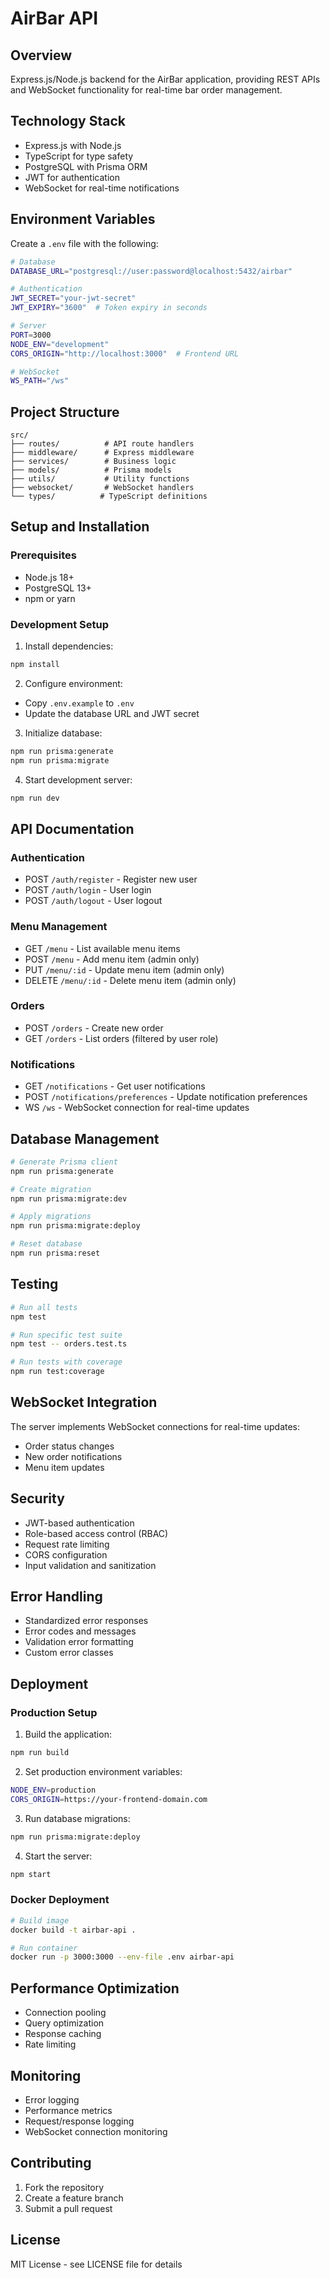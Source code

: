 # AirBar API

## Overview
Express.js/Node.js backend for the AirBar application, providing REST APIs and WebSocket functionality for real-time bar order management.

## Technology Stack
- Express.js with Node.js
- TypeScript for type safety
- PostgreSQL with Prisma ORM
- JWT for authentication
- WebSocket for real-time notifications

## Environment Variables
Create a `.env` file with the following:
```bash
# Database
DATABASE_URL="postgresql://user:password@localhost:5432/airbar"

# Authentication
JWT_SECRET="your-jwt-secret"
JWT_EXPIRY="3600"  # Token expiry in seconds

# Server
PORT=3000
NODE_ENV="development"
CORS_ORIGIN="http://localhost:3000"  # Frontend URL

# WebSocket
WS_PATH="/ws"
```

## Project Structure
```
src/
├── routes/          # API route handlers
├── middleware/      # Express middleware
├── services/        # Business logic
├── models/          # Prisma models
├── utils/           # Utility functions
├── websocket/       # WebSocket handlers
└── types/          # TypeScript definitions
```

## Setup and Installation

### Prerequisites
- Node.js 18+
- PostgreSQL 13+
- npm or yarn

### Development Setup
1. Install dependencies:
```bash
npm install
```

2. Configure environment:
- Copy `.env.example` to `.env`
- Update the database URL and JWT secret

3. Initialize database:
```bash
npm run prisma:generate
npm run prisma:migrate
```

4. Start development server:
```bash
npm run dev
```

## API Documentation

### Authentication
- POST `/auth/register` - Register new user
- POST `/auth/login` - User login
- POST `/auth/logout` - User logout

### Menu Management
- GET `/menu` - List available menu items
- POST `/menu` - Add menu item (admin only)
- PUT `/menu/:id` - Update menu item (admin only)
- DELETE `/menu/:id` - Delete menu item (admin only)

### Orders
- POST `/orders` - Create new order
- GET `/orders` - List orders (filtered by user role)

### Notifications
- GET `/notifications` - Get user notifications
- POST `/notifications/preferences` - Update notification preferences
- WS `/ws` - WebSocket connection for real-time updates

## Database Management
```bash
# Generate Prisma client
npm run prisma:generate

# Create migration
npm run prisma:migrate:dev

# Apply migrations
npm run prisma:migrate:deploy

# Reset database
npm run prisma:reset
```

## Testing
```bash
# Run all tests
npm test

# Run specific test suite
npm test -- orders.test.ts

# Run tests with coverage
npm run test:coverage
```

## WebSocket Integration
The server implements WebSocket connections for real-time updates:
- Order status changes
- New order notifications
- Menu item updates

## Security
- JWT-based authentication
- Role-based access control (RBAC)
- Request rate limiting
- CORS configuration
- Input validation and sanitization

## Error Handling
- Standardized error responses
- Error codes and messages
- Validation error formatting
- Custom error classes

## Deployment

### Production Setup
1. Build the application:
```bash
npm run build
```

2. Set production environment variables:
```bash
NODE_ENV=production
CORS_ORIGIN=https://your-frontend-domain.com
```

3. Run database migrations:
```bash
npm run prisma:migrate:deploy
```

4. Start the server:
```bash
npm start
```

### Docker Deployment
```bash
# Build image
docker build -t airbar-api .

# Run container
docker run -p 3000:3000 --env-file .env airbar-api
```

## Performance Optimization
- Connection pooling
- Query optimization
- Response caching
- Rate limiting

## Monitoring
- Error logging
- Performance metrics
- Request/response logging
- WebSocket connection monitoring

## Contributing
1. Fork the repository
2. Create a feature branch
3. Submit a pull request

## License
MIT License - see LICENSE file for details
